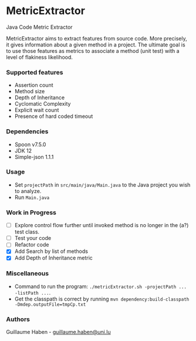 # MetricExtractor
Java Code Metric Extractor 

MetricExtractor aims to extract features from source code. 
More precisely, it gives information about a given method in a project.
The ultimate goal is to use those features as metrics to associate a method
(unit test) with a level of flakiness likelihood.

### Supported features

- Assertion count
- Method size
- Depth of Inheritance
- Cyclomatic Complexity
- Explicit wait count
- Presence of hard coded timeout

### Dependencies

- Spoon v7.5.0
- JDK 12
- Simple-json 1.1.1

### Usage

- Set `projectPath` in `src/main/java/Main.java` to the Java project you wish to analyze.
- Run `Main.java`

### Work in Progress

- [ ] Explore control flow further until invoked method is no longer in the (a?) test class.
- [ ] Test your code
- [ ] Refactor code
- [x] Add Search by list of methods
- [x] Add Depth of Inheritance metric

### Miscellaneous

- Command to run the program: `./metricExtractor.sh -projectPath ... -listPath ...`.
- Get the classpath is correct by running `mvn dependency:build-classpath -Dmdep.outputFile=tmpCp.txt`

### Authors

Guillaume Haben - guillaume.haben@uni.lu